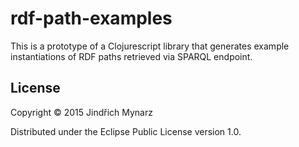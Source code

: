 # rdf-path-examples

This is a prototype of a Clojurescript library that generates example instantiations of RDF paths retrieved via SPARQL endpoint.

## License

Copyright © 2015 Jindřich Mynarz

Distributed under the Eclipse Public License version 1.0. 

